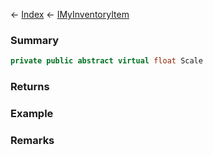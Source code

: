 ← [Index](Api-Index) ← [IMyInventoryItem](VRage.Game.ModAPI.Ingame.IMyInventoryItem)

### Summary

```csharp
private public abstract virtual float Scale
```

### Returns

### Example

### Remarks


